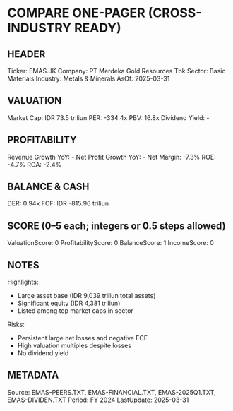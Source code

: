 # COMPARE ONE-PAGER (CROSS-INDUSTRY READY)

## HEADER
Ticker: EMAS.JK
Company: PT Merdeka Gold Resources Tbk
Sector: Basic Materials
Industry: Metals & Minerals
AsOf: 2025-03-31

## VALUATION
Market Cap: IDR 73.5 triliun
PER: -334.4x
PBV: 16.8x
Dividend Yield: -

## PROFITABILITY
Revenue Growth YoY: -
Net Profit Growth YoY: -
Net Margin: -7.3%
ROE: -4.7%
ROA: -2.4%

## BALANCE & CASH
DER: 0.94x
FCF: IDR -815.96 triliun

## SCORE (0–5 each; integers or 0.5 steps allowed)
ValuationScore: 0
ProfitabilityScore: 0
BalanceScore: 1
IncomeScore: 0

## NOTES
Highlights:
- Large asset base (IDR 9,039 triliun total assets)
- Significant equity (IDR 4,381 triliun)
- Listed among top market caps in sector

Risks:
- Persistent large net losses and negative FCF
- High valuation multiples despite losses
- No dividend yield

## METADATA
Source: EMAS-PEERS.TXT, EMAS-FINANCIAL.TXT, EMAS-2025Q1.TXT, EMAS-DIVIDEN.TXT
Period: FY 2024
LastUpdate: 2025-03-31